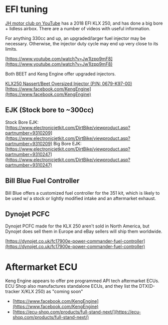 # EFI tuning

[JH motor club on YouTube](https://www.youtube.com/channel/UCBVSfQiUQyrjkj3iOf6Os0Q) has a 2018 EFI KLX 250, and has done a big bore + lidless airbox. There are a number of videos with useful information.

For anything 330cc and up, an upgraded/larger fuel injector may be necessary. Otherwise, the injector duty cycle may end up very close to its limits.

[https://www.youtube.com/watch?v=Jw1Izpp9mF8](https://www.youtube.com/watch?v=Jw1Izpp9mF8)

Both BEET and Keng Engine offer upgraded injectors.

[KLX250 Nassert/Beet Oversized Injector (P/N: 0679-K97-00)](https://japan.webike.net/products/20020763.html)
[https://www.facebook.com/KengEngine](https://www.facebook.com/KengEngine)


## EJK (Stock bore to ~300cc)
Stock Bore EJK: [https://www.electronicjetkit.com/DirtBike/viewproduct.asp?partnumber=9310209](https://www.electronicjetkit.com/DirtBike/viewproduct.asp?partnumber=9310209)
Big Bore EJK: [https://www.electronicjetkit.com/DirtBike/viewproduct.asp?partnumber=9310247](https://www.electronicjetkit.com/DirtBike/viewproduct.asp?partnumber=9310247)

## Bill Blue Fuel Controller

Bill Blue offers a customized fuel controller for the 351 kit, which is likely to be used w/ a stock or lightly modified intake and an aftermarket exhaust.

## Dynojet PCFC

Dynojet PCFC made for the KLX 250 aren't sold in North America, but Dynojet does sell them in Europe and eBay sellers will ship them worldwide.

[https://dynojet.co.uk/fc17900e-power-commander-fuel-controller](https://dynojet.co.uk/fc17900e-power-commander-fuel-controller)


# Aftermarket ECU

Keng Engine appears to offer pre programmed API tech aftermarket ECUs. ECU Shop also manufactures standalone ECUs, and they list the DTX(D-tracker X/KLX 250) as "coming soon"

- [https://www.facebook.com/KengEngine](https://www.facebook.com/KengEngine)
- [https://ecu-shop.com/products/full-stand-next/](https://ecu-shop.com/products/full-stand-next/)